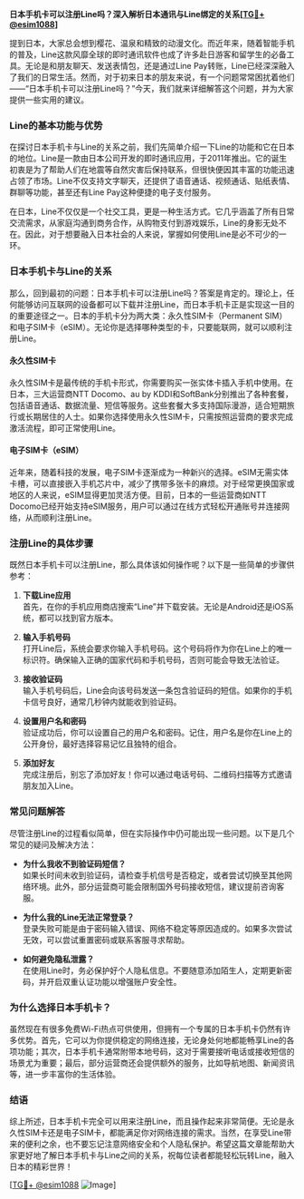 **日本手机卡可以注册Line吗？深入解析日本通讯与Line绑定的关系[[TG💪+ @esim1088](https://t.me/s/esim1088)]**

提到日本，大家总会想到樱花、温泉和精致的动漫文化。而近年来，随着智能手机的普及，Line这款风靡全球的即时通讯软件也成了许多赴日游客和留学生的必备工具。无论是和朋友聊天、发送表情包，还是通过Line Pay转账，Line已经深深融入了我们的日常生活。然而，对于初来日本的朋友来说，有一个问题常常困扰着他们——“日本手机卡可以注册Line吗？”今天，我们就来详细解答这个问题，并为大家提供一些实用的建议。

### Line的基本功能与优势

在探讨日本手机卡与Line的关系之前，我们先简单介绍一下Line的功能和它在日本的地位。Line是一款由日本公司开发的即时通讯应用，于2011年推出。它的诞生初衷是为了帮助人们在地震等自然灾害后保持联系，但很快便因其丰富的功能迅速占领了市场。Line不仅支持文字聊天，还提供了语音通话、视频通话、贴纸表情、群聊等功能，甚至还有Line Pay这种便捷的电子支付服务。

在日本，Line不仅仅是一个社交工具，更是一种生活方式。它几乎涵盖了所有日常交流需求，从家庭沟通到商务合作，从购物支付到游戏娱乐，Line的身影无处不在。因此，对于想要融入日本社会的人来说，掌握如何使用Line是必不可少的一环。

### 日本手机卡与Line的关系

那么，回到最初的问题：日本手机卡可以注册Line吗？答案是肯定的。理论上，任何能够访问互联网的设备都可以下载并注册Line，而日本手机卡正是实现这一目的的重要途径之一。日本的手机卡分为两大类：永久性SIM卡（Permanent SIM）和电子SIM卡（eSIM）。无论你是选择哪种类型的卡，只要能联网，就可以顺利注册Line。

#### 永久性SIM卡

永久性SIM卡是最传统的手机卡形式，你需要购买一张实体卡插入手机中使用。在日本，三大运营商NTT Docomo、au by KDDI和SoftBank分别推出了各种套餐，包括语音通话、数据流量、短信等服务。这些套餐大多支持国际漫游，适合短期旅行或长期居住的人士。如果你选择使用永久性SIM卡，只需按照运营商的要求完成激活流程，即可正常使用Line。

#### 电子SIM卡（eSIM）

近年来，随着科技的发展，电子SIM卡逐渐成为一种新兴的选择。eSIM无需实体卡槽，可以直接嵌入手机芯片中，减少了携带多张卡的麻烦。对于经常更换国家或地区的人来说，eSIM显得更加灵活方便。目前，日本的一些运营商如NTT Docomo已经开始支持eSIM服务，用户可以通过在线方式轻松开通账号并连接网络，从而顺利注册Line。

### 注册Line的具体步骤

既然日本手机卡可以注册Line，那么具体该如何操作呢？以下是一些简单的步骤供参考：

1. **下载Line应用**  
   首先，在你的手机应用商店搜索“Line”并下载安装。无论是Android还是iOS系统，都可以找到官方版本。

2. **输入手机号码**  
   打开Line后，系统会要求你输入手机号码。这个号码将作为你在Line上的唯一标识符。确保输入正确的国家代码和手机号码，否则可能会导致无法验证。

3. **接收验证码**  
   输入手机号码后，Line会向该号码发送一条包含验证码的短信。如果你的手机卡信号良好，通常几秒钟内就能收到验证码。

4. **设置用户名和密码**  
   验证成功后，你可以设置自己的用户名和密码。记住，用户名是你在Line上的公开身份，最好选择容易记忆且独特的组合。

5. **添加好友**  
   完成注册后，别忘了添加好友！你可以通过电话号码、二维码扫描等方式邀请朋友加入Line。

### 常见问题解答

尽管注册Line的过程看似简单，但在实际操作中仍可能出现一些问题。以下是几个常见的疑问及解决方法：

- **为什么我收不到验证码短信？**  
  如果长时间未收到验证码，请检查手机信号是否稳定，或者尝试切换至其他网络环境。此外，部分运营商可能会限制国外号码接收短信，建议提前咨询客服。

- **为什么我的Line无法正常登录？**  
  登录失败可能是由于密码输入错误、网络不稳定等原因造成的。如果多次尝试无效，可以尝试重置密码或联系客服寻求帮助。

- **如何避免隐私泄露？**  
  在使用Line时，务必保护好个人隐私信息。不要随意添加陌生人，定期更新密码，并开启双重认证功能以增强账户安全性。

### 为什么选择日本手机卡？

虽然现在有很多免费Wi-Fi热点可供使用，但拥有一个专属的日本手机卡仍然有许多优势。首先，它可以为你提供稳定的网络连接，无论身处何地都能畅享Line的各项功能；其次，日本手机卡通常附带本地号码，这对于需要接听电话或接收短信的场景尤为重要；最后，部分运营商还会提供额外的服务，比如导航地图、新闻资讯等，进一步丰富你的生活体验。

### 结语

综上所述，日本手机卡完全可以用来注册Line，而且操作起来非常简便。无论是永久性SIM卡还是电子SIM卡，都能满足你对网络连接的需求。当然，在享受Line带来的便利之余，也不要忘记注意网络安全和个人隐私保护。希望这篇文章能帮助大家更好地了解日本手机卡与Line之间的关系，祝每位读者都能轻松玩转Line，融入日本的精彩世界！

[[TG💪+ @esim1088](https://t.me/s/esim1088) ![Image](https://i.postimg.cc/4NQfJmqS/Snipaste-2025-05-13-00-14-12.png)]